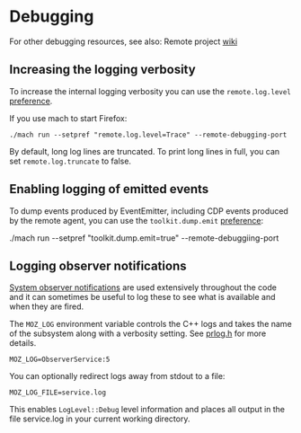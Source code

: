 Debugging
=========

For other debugging resources, see also: Remote project [wiki]

Increasing the logging verbosity
--------------------------------

To increase the internal logging verbosity you can use the
`remote.log.level` [preference].

If you use mach to start Firefox:

	./mach run --setpref "remote.log.level=Trace" --remote-debugging-port

By default, long log lines are truncated. To print long lines in full, you
can set `remote.log.truncate` to false.

Enabling logging of emitted events
----------------------------------

To dump events produced by EventEmitter,
including CDP events produced by the remote agent,
you can use the `toolkit.dump.emit` [preference]:

  ./mach run --setpref "toolkit.dump.emit=true" --remote-debuggiing-port


Logging observer notifications
------------------------------

[System observer notifications] are used extensively throughout the
code and it can sometimes be useful to log these to see what is
available and when they are fired.

The `MOZ_LOG` environment variable controls the C++ logs and takes
the name of the subsystem along with a verbosity setting.  See
[prlog.h] for more details.

	MOZ_LOG=ObserverService:5

You can optionally redirect logs away from stdout to a file:

	MOZ_LOG_FILE=service.log

This enables `LogLevel::Debug` level information and places all
output in the file service.log in your current working directory.


[preference]: ./Prefs.html
[System observer notifications]: https://developer.mozilla.org/en-US/docs/Archive/Add-ons/Overlay_Extensions/XUL_School/Observer_Notifications
[prlog.h]: https://searchfox.org/mozilla-central/source/nsprpub/pr/include/prlog.h
[wiki]: https://wiki.mozilla.org/Remote/Developer_Resources
